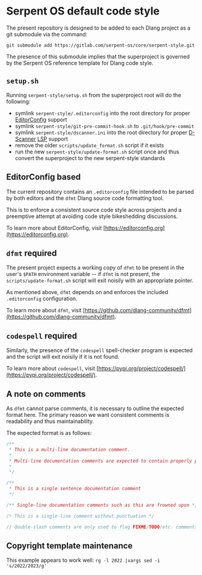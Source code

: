 # Serpent OS default code style

The present repository is designed to be added to each Dlang project as a git submodule via the
command:

`git submodule add https://gitlab.com/serpent-os/core/serpent-style.git`

The presence of this submodule implies that the superproject is governed by the Serpent OS
reference template for Dlang code style.

## `setup.sh`

Running `serpent-style/setup.sh` from the superproject root will do the following:

- symlink `serpent-style/.editorconfig` into the root directory for proper [EditorConfig](https://editorconfig.org/) support
- symlink `serpent-style/git-pre-commit-hook.sh` to `.git/hook/pre-commit`
- symlink `serpent-style/dscanner.ini` into the root directory for proper [D-Scanner](https://github.com/dlang-community/D-Scanner) [LSP](https://microsoft.github.io/language-server-protocol/) support
- remove the older `scripts/update_format.sh` script if it exists
- run the new `serpent-style/update-format.sh` script once and thus convert the superproject to the new serpent-style standards

## EditorConfig based

The current repository contains an `.editorconfig` file intended to be parsed by both editors and
the `dfmt` Dlang source code formatting tool.

This is to enforce a consistent source code style across projects and a preemptive attempt at
avoiding code style bikeshedding discussions.

To learn more about EditorConfig, visit [https://editorconfig.org](https://editorconfig.org).

## `dfmt` required

The present project expects a working copy of `dfmt` to be present in the user's `$PATH` 
environment variable -- if `dfmt` is not present, the `scripts/update-format.sh` script will exit
noisily with an appropriate pointer.

As mentioned above, `dfmt` depends on and enforces the included `.editorconfig` configuration.

To learn more about `dfmt`, visit
[https://github.com/dlang-community/dfmt](https://github.com/dlang-community/dfmt).

## `codespell` required

Similarly, the presence of the `codespell` spell-checker program is expected and the script will
exit noisily if it is not found.

To learn more about `codespell`, visit
[https://pypi.org/project/codespell/](https://pypi.org/project/codespell/).

## A note on comments

As `dfmt` cannot parse comments, it is necessary to outline the expected format here. The primary
reason we want consistent comments is readability and thus maintainability.

The expected format is as follows:

```D
/**
 * This is a multi-line documentation comment.
 *
 * Multi-line documentation comments are expected to contain properly punctuated sentences.
 *
 */

/**
 * This is a single sentence documentation comment
 */

/** Single-line documentation comments such as this are frowned upon */

/* This is a single-line comment without punctuation */

// double-slash comments are only used to flag FIXME/TODO/etc. comments and are generally frowned upon.
```

## Copyright template maintenance

This example appears to work well: `rg -l 2022 |xargs sed -i 's/2022/2023/g'`
